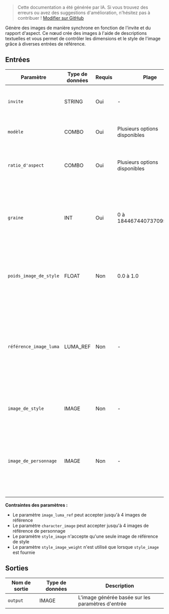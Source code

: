 > Cette documentation a été générée par IA. Si vous trouvez des erreurs ou avez des suggestions d'amélioration, n'hésitez pas à contribuer ! [Modifier sur GitHub](https://github.com/Comfy-Org/embedded-docs/blob/main/comfyui_embedded_docs/docs/LumaImageNode/fr.md)

Génère des images de manière synchrone en fonction de l'invite et du rapport d'aspect. Ce nœud crée des images à l'aide de descriptions textuelles et vous permet de contrôler les dimensions et le style de l'image grâce à diverses entrées de référence.

## Entrées

| Paramètre | Type de données | Requis | Plage | Description |
|-----------|-----------|----------|-------|-------------|
| `invite` | STRING | Oui | - | Invite pour la génération d'image (par défaut : chaîne vide) |
| `modèle` | COMBO | Oui | Plusieurs options disponibles | Sélection du modèle pour la génération d'image |
| `ratio_d'aspect` | COMBO | Oui | Plusieurs options disponibles | Rapport d'aspect pour l'image générée (par défaut : ratio 16:9) |
| `graine` | INT | Oui | 0 à 18446744073709551615 | Graine pour déterminer si le nœud doit être réexécuté ; les résultats réels sont non déterministes quelle que soit la graine (par défaut : 0) |
| `poids_image_de_style` | FLOAT | Non | 0.0 à 1.0 | Poids de l'image de style. Ignoré si aucune `image_de_style` n'est fournie (par défaut : 1.0) |
| `référence_image_luma` | LUMA_REF | Non | - | Connexion au nœud de référence Luma pour influencer la génération avec des images d'entrée ; jusqu'à 4 images peuvent être prises en compte |
| `image_de_style` | IMAGE | Non | - | Image de référence de style ; seule 1 image sera utilisée |
| `image_de_personnage` | IMAGE | Non | - | Images de référence de personnage ; peut être un lot de plusieurs images, jusqu'à 4 images peuvent être prises en compte |

**Contraintes des paramètres :**

- Le paramètre `image_luma_ref` peut accepter jusqu'à 4 images de référence
- Le paramètre `character_image` peut accepter jusqu'à 4 images de référence de personnage
- Le paramètre `style_image` n'accepte qu'une seule image de référence de style
- Le paramètre `style_image_weight` n'est utilisé que lorsque `style_image` est fournie

## Sorties

| Nom de sortie | Type de données | Description |
|-------------|-----------|-------------|
| `output` | IMAGE | L'image générée basée sur les paramètres d'entrée |
